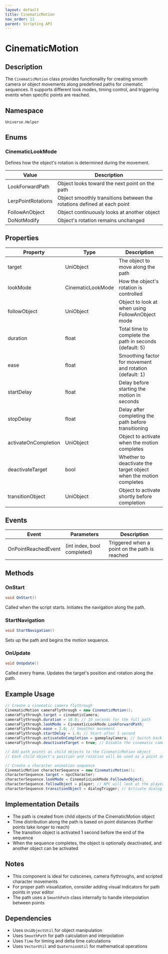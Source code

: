 ```yaml
---
layout: default
title: CinematicMotion
nav_order: 11
parent: Scripting API
---
```

# CinematicMotion

## Description
The `CinematicMotion` class provides functionality for creating smooth camera or object movements along predefined paths for cinematic sequences. It supports different look modes, timing control, and triggering events when specific points are reached.

## Namespace
`Universe.Helper`

## Enums

### CinematicLookMode
Defines how the object's rotation is determined during the movement.

| Value | Description |
|-------|-------------|
| LookForwardPath | Object looks toward the next point on the path |
| LerpPointRotations | Object smoothly transitions between the rotations defined at each point |
| FollowAnObject | Object continuously looks at another object |
| DoNotModify | Object's rotation remains unchanged |

## Properties
| Property             | Type              | Description                                                       |
|----------------------|-------------------|-------------------------------------------------------------------|
| target               | UniObject         | The object to move along the path                                 |
| lookMode             | CinematicLookMode | How the object's rotation is controlled                           |
| followObject         | UniObject         | Object to look at when using FollowAnObject mode                  |
| duration             | float             | Total time to complete the path in seconds (default: 5)           |
| ease                 | float             | Smoothing factor for movement and rotation (default: 1)           |
| startDelay           | float             | Delay before starting the motion in seconds                       |
| stopDelay            | float             | Delay after completing the path before transitioning              |
| activateOnCompletion | UniObject         | Object to activate when the motion completes                      |
| deactivateTarget     | bool              | Whether to deactivate the target object when the motion completes |
| transitionObject     | UniObject         | Object to activate shortly before completion                      |


## Events
| Event               | Parameters                  | Description                                   |
|---------------------|-----------------------------|-----------------------------------------------|
| OnPointReachedEvent | (int index, bool completed) | Triggered when a point on the path is reached |


## Methods

### OnStart
```csharp
void OnStart()
```
Called when the script starts. Initiates the navigation along the path.

### StartNavigation
```csharp
void StartNavigation()
```
Sets up the path and begins the motion sequence.

### OnUpdate
```csharp
void OnUpdate()
```
Called every frame. Updates the target's position and rotation along the path.

## Example Usage
```csharp
// Create a cinematic camera flythrough
CinematicMotion cameraFlythrough = new CinematicMotion();
cameraFlythrough.target = cinematicCamera;
cameraFlythrough.duration = 10.0; // 10 seconds for the full path
cameraFlythrough.lookMode = CinematicLookMode.LookForwardPath;
cameraFlythrough.ease = 2.0; // Smoother movement
cameraFlythrough.startDelay = 1.0; // Start after 1 second
cameraFlythrough.activateOnCompletion = gameplayCamera; // Switch back to gameplay camera when done
cameraFlythrough.deactivateTarget = true; // Disable the cinematic camera when done

// Add path points as child objects to the CinematicMotion object
// Each child object's position and rotation will be used as a point on the path

// Create a character animation sequence
CinematicMotion characterSequence = new CinematicMotion();
characterSequence.target = npcCharacter;
characterSequence.lookMode = CinematicLookMode.FollowAnObject;
characterSequence.followObject = player; // NPC will look at the player while moving
characterSequence.transitionObject = dialogTrigger; // Activate dialog shortly before completion
```

## Implementation Details
- The path is created from child objects of the CinematicMotion object
- Time distribution along the path is based on point distances (further points take longer to reach)
- The transition object is activated 1 second before the end of the sequence
- When the sequence completes, the object is optionally deactivated, and another object can be activated

## Notes
- This component is ideal for cutscenes, camera flythroughs, and scripted character movements
- For proper path visualization, consider adding visual indicators for path points in your editor
- The path uses a `SmoothPath` class internally to handle interpolation between points

## Dependencies
- Uses `UniObjectUtil` for object manipulation
- Uses `SmoothPath` for path calculation and interpolation
- Uses `Time` for timing and delta time calculations
- Uses `VectorUtil` and `QuaternionUtil` for mathematical operations
